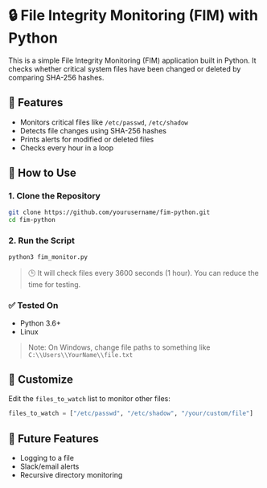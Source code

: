 # 🔒 File Integrity Monitoring (FIM) with Python

This is a simple File Integrity Monitoring (FIM) application built in Python. It checks whether critical system files have been changed or deleted by comparing SHA-256 hashes.

## 📌 Features

- Monitors critical files like `/etc/passwd`, `/etc/shadow`
- Detects file changes using SHA-256 hashes
- Prints alerts for modified or deleted files
- Checks every hour in a loop

## 🚀 How to Use

### 1. Clone the Repository

```bash
git clone https://github.com/yourusername/fim-python.git
cd fim-python
```

### 2. Run the Script

```bash
python3 fim_monitor.py
```

> 🕒 It will check files every 3600 seconds (1 hour). You can reduce the time for testing.

### ✅ Tested On

- Python 3.6+
- Linux

> Note: On Windows, change file paths to something like `C:\\Users\\YourName\\file.txt`

## 🔧 Customize

Edit the `files_to_watch` list to monitor other files:

```python
files_to_watch = ["/etc/passwd", "/etc/shadow", "/your/custom/file"]
```

## 📂 Future Features

- Logging to a file
- Slack/email alerts
- Recursive directory monitoring
